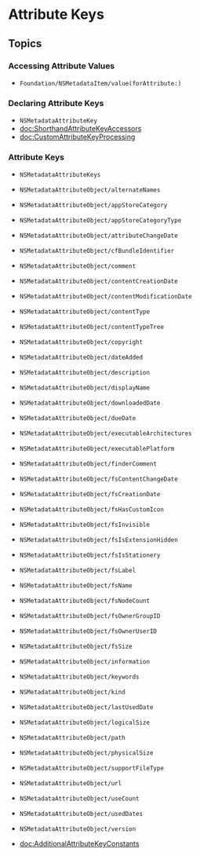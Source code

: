 # Attribute Keys

## Topics

### Accessing Attribute Values
- ``Foundation/NSMetadataItem/value(forAttribute:)``

### Declaring Attribute Keys
- ``NSMetadataAttributeKey``
- <doc:ShorthandAttributeKeyAccessors>
- <doc:CustomAttributeKeyProcessing>

### Attribute Keys
- ``NSMetadataAttributeKeys``
- ``NSMetadataAttributeObject/alternateNames``
- ``NSMetadataAttributeObject/appStoreCategory``
- ``NSMetadataAttributeObject/appStoreCategoryType``
- ``NSMetadataAttributeObject/attributeChangeDate``
- ``NSMetadataAttributeObject/cfBundleIdentifier``
- ``NSMetadataAttributeObject/comment``
- ``NSMetadataAttributeObject/contentCreationDate``
- ``NSMetadataAttributeObject/contentModificationDate``
- ``NSMetadataAttributeObject/contentType``
- ``NSMetadataAttributeObject/contentTypeTree``
- ``NSMetadataAttributeObject/copyright``
- ``NSMetadataAttributeObject/dateAdded``
- ``NSMetadataAttributeObject/description``
- ``NSMetadataAttributeObject/displayName``
- ``NSMetadataAttributeObject/downloadedDate``
- ``NSMetadataAttributeObject/dueDate``
- ``NSMetadataAttributeObject/executableArchitectures``
- ``NSMetadataAttributeObject/executablePlatform``
- ``NSMetadataAttributeObject/finderComment``
- ``NSMetadataAttributeObject/fsContentChangeDate``
- ``NSMetadataAttributeObject/fsCreationDate``
- ``NSMetadataAttributeObject/fsHasCustomIcon``
- ``NSMetadataAttributeObject/fsInvisible``
- ``NSMetadataAttributeObject/fsIsExtensionHidden``
- ``NSMetadataAttributeObject/fsIsStationery``
- ``NSMetadataAttributeObject/fsLabel``
- ``NSMetadataAttributeObject/fsName``
- ``NSMetadataAttributeObject/fsNodeCount``
- ``NSMetadataAttributeObject/fsOwnerGroupID``
- ``NSMetadataAttributeObject/fsOwnerUserID``
- ``NSMetadataAttributeObject/fsSize``
- ``NSMetadataAttributeObject/information``
- ``NSMetadataAttributeObject/keywords``
- ``NSMetadataAttributeObject/kind``
- ``NSMetadataAttributeObject/lastUsedDate``
- ``NSMetadataAttributeObject/logicalSize``
- ``NSMetadataAttributeObject/path``
- ``NSMetadataAttributeObject/physicalSize``
- ``NSMetadataAttributeObject/supportFileType``
- ``NSMetadataAttributeObject/url``
- ``NSMetadataAttributeObject/useCount``
- ``NSMetadataAttributeObject/usedDates``
- ``NSMetadataAttributeObject/version``

- <doc:AdditionalAttributeKeyConstants>

